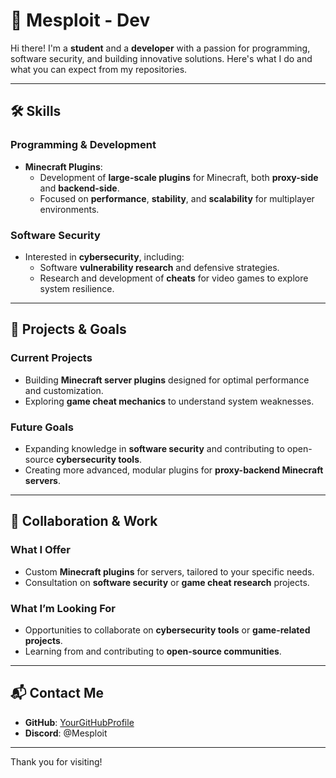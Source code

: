 # 🌟 Mesploit - Dev

Hi there! I'm a **student** and a **developer** with a passion for programming, software security, and building innovative solutions. Here's what I do and what you can expect from my repositories.  

---

## 🛠️ Skills  

### Programming & Development  
- **Minecraft Plugins**:  
  - Development of **large-scale plugins** for Minecraft, both **proxy-side** and **backend-side**.  
  - Focused on **performance**, **stability**, and **scalability** for multiplayer environments.  

### Software Security  
- Interested in **cybersecurity**, including:  
  - Software **vulnerability research** and defensive strategies.  
  - Research and development of **cheats** for video games to explore system resilience.  

---

## 📂 Projects & Goals  

### Current Projects  
- Building **Minecraft server plugins** designed for optimal performance and customization. 
- Exploring **game cheat mechanics** to understand system weaknesses.

### Future Goals  
- Expanding knowledge in **software security** and contributing to open-source **cybersecurity tools**.  
- Creating more advanced, modular plugins for **proxy-backend Minecraft servers**.  

---

## 🤝 Collaboration & Work  

### What I Offer  
- Custom **Minecraft plugins** for servers, tailored to your specific needs.  
- Consultation on **software security** or **game cheat research** projects.  

### What I’m Looking For  
- Opportunities to collaborate on **cybersecurity tools** or **game-related projects**.  
- Learning from and contributing to **open-source communities**.  

---

## 📬 Contact Me  

- **GitHub**: [YourGitHubProfile](https://github.com/BazzoniEdoaddo)  
- **Discord**:
@Mesploit

---

Thank you for visiting!